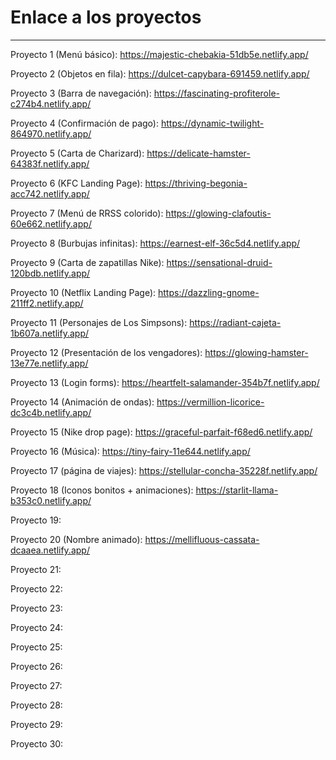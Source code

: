 # Enlace a los proyectos

---

Proyecto 1 (Menú básico): https://majestic-chebakia-51db5e.netlify.app/

Proyecto 2 (Objetos en fila): https://dulcet-capybara-691459.netlify.app/

Proyecto 3 (Barra de navegación): https://fascinating-profiterole-c274b4.netlify.app/

Proyecto 4 (Confirmación de pago): https://dynamic-twilight-864970.netlify.app/

Proyecto 5 (Carta de Charizard): https://delicate-hamster-64383f.netlify.app/

Proyecto 6 (KFC Landing Page): https://thriving-begonia-acc742.netlify.app/

Proyecto 7 (Menú de RRSS colorido): https://glowing-clafoutis-60e662.netlify.app/

Proyecto 8 (Burbujas infinitas): https://earnest-elf-36c5d4.netlify.app/

Proyecto 9 (Carta de zapatillas Nike): https://sensational-druid-120bdb.netlify.app/

Proyecto 10 (Netflix Landing Page): https://dazzling-gnome-211ff2.netlify.app/

Proyecto 11 (Personajes de Los Simpsons): https://radiant-cajeta-1b607a.netlify.app/

Proyecto 12 (Presentación de los vengadores): https://glowing-hamster-13e77e.netlify.app/

Proyecto 13 (Login forms): https://heartfelt-salamander-354b7f.netlify.app/

Proyecto 14 (Animación de ondas): https://vermillion-licorice-dc3c4b.netlify.app/

Proyecto 15 (Nike drop page):  https://graceful-parfait-f68ed6.netlify.app/

Proyecto 16 (Música): https://tiny-fairy-11e644.netlify.app/

Proyecto 17 (página de viajes): https://stellular-concha-35228f.netlify.app/

Proyecto 18 (Iconos bonitos + animaciones): https://starlit-llama-b353c0.netlify.app/

Proyecto 19:

Proyecto 20 (Nombre animado): https://mellifluous-cassata-dcaaea.netlify.app/

Proyecto 21:

Proyecto 22:

Proyecto 23:

Proyecto 24:

Proyecto 25:

Proyecto 26:

Proyecto 27:

Proyecto 28:

Proyecto 29:

Proyecto 30:
